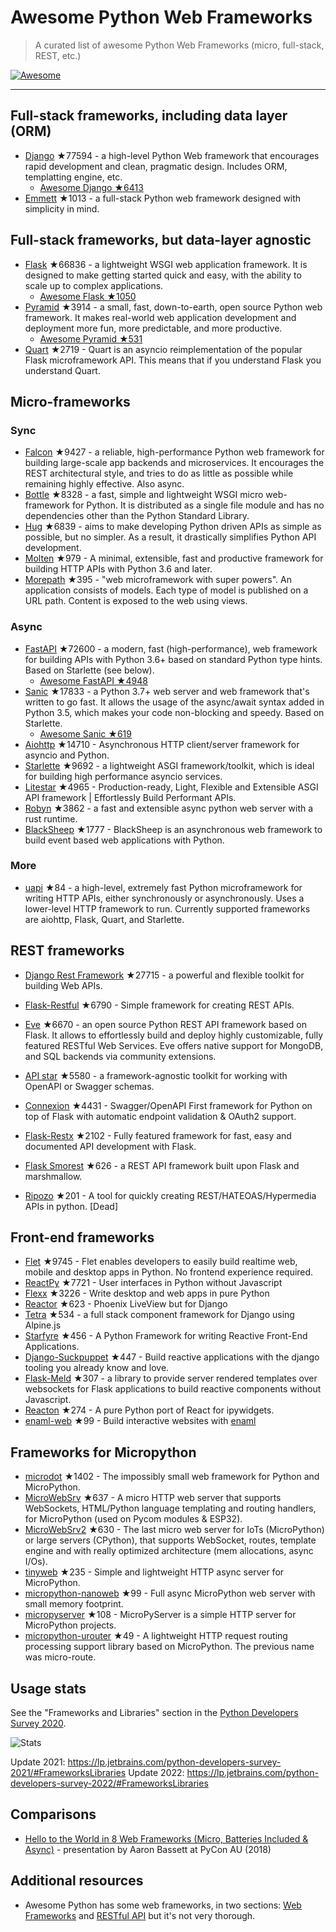 # Awesome Python Web Frameworks


> A curated list of awesome Python Web Frameworks (micro, full-stack, REST, etc.)


[![Awesome](https://awesome.re/badge.svg)](https://awesome.re)

---

## Full-stack frameworks, including data layer (ORM)


- [Django](https://github.com/django/django) ★77594 - a high-level Python Web framework that encourages rapid development and clean, pragmatic design. Includes ORM, templatting engine, etc.
  - [Awesome Django ★6413](https://github.com/wsvincent/awesome-django)
- [Emmett](https://github.com/emmett-framework/emmett) ★1013 - a full-stack Python web framework designed with simplicity in mind.

## Full-stack frameworks, but data-layer agnostic

- [Flask](https://github.com/pallets/flask) ★66836 - a lightweight WSGI web application framework. It is designed to make getting started quick and easy, with the ability to scale up to complex applications.
  - [Awesome Flask ★1050](https://github.com/mjhea0/awesome-flask)
- [Pyramid](https://github.com/Pylons/pyramid) ★3914 - a small, fast, down-to-earth, open source Python web framework. It makes real-world web application development and deployment more fun, more predictable, and more productive.
  - [Awesome Pyramid ★531](https://github.com/uralbash/awesome-pyramid)
- [Quart](https://github.com/pallets/quart) ★2719 - Quart is an asyncio reimplementation of the popular Flask microframework API. This means that if you understand Flask you understand Quart.


## Micro-frameworks

### Sync

- [Falcon](https://github.com/falconry/falcon) ★9427 - a reliable, high-performance Python web framework for building large-scale app backends and microservices. It encourages the REST architectural style, and tries to do as little as possible while remaining highly effective. Also async.
- [Bottle](https://github.com/bottlepy/bottle) ★8328 - a fast, simple and lightweight WSGI micro web-framework for Python. It is distributed as a single file module and has no dependencies other than the Python Standard Library.
- [Hug](https://github.com/hugapi/hug) ★6839 - aims to make developing Python driven APIs as simple as possible, but no simpler. As a result, it drastically simplifies Python API development.
- [Molten](https://github.com/Bogdanp/molten) ★979 - A minimal, extensible, fast and productive framework for building HTTP APIs with Python 3.6 and later.
- [Morepath](https://github.com/morepath/morepath) ★395 - "web microframework with super powers". An application consists of models. Each type of model is published on a URL path. Content is exposed to the web using views.


### Async

- [FastAPI](https://github.com/tiangolo/fastapi) ★72600 - a modern, fast (high-performance), web framework for building APIs with Python 3.6+ based on standard Python type hints. Based on Starlette (see below).
  - [Awesome FastAPI ★4948](https://github.com/mjhea0/awesome-fastapi)
- [Sanic](https://github.com/sanic-org/sanic) ★17833 - a Python 3.7+ web server and web framework that's written to go fast. It allows the usage of the async/await syntax added in Python 3.5, which makes your code non-blocking and speedy. Based on Starlette.
  - [Awesome Sanic ★619](https://github.com/mekicha/awesome-sanic)
- [Aiohttp](https://github.com/aio-libs/aiohttp) ★14710 - Asynchronous HTTP client/server framework for asyncio and Python.
- [Starlette](https://github.com/encode/starlette) ★9692 - a lightweight ASGI framework/toolkit, which is ideal for building high performance asyncio services.
- [Litestar](https://github.com/litestar-org/litestar) ★4965 - Production-ready, Light, Flexible and Extensible ASGI API framework | Effortlessly Build Performant APIs.
- [Robyn](https://github.com/sansyrox/robyn) ★3862 - a fast and extensible async python web server with a rust runtime.
- [BlackSheep](https://github.com/Neoteroi/BlackSheep) ★1777 - BlackSheep is an asynchronous web framework to build event based web applications with Python.


### More

- [uapi](https://github.com/Tinche/uapi) ★84 - a high-level, extremely fast Python microframework for writing HTTP APIs, either synchronously or asynchronously. Uses a lower-level HTTP framework to run. Currently supported frameworks are aiohttp, Flask, Quart, and Starlette.


## REST frameworks

- [Django Rest Framework](https://github.com/encode/django-rest-framework) ★27715 - a powerful and flexible toolkit for building Web APIs.
- [Flask-Restful](https://github.com/flask-restful/flask-restful) ★6790 - Simple framework for creating REST APIs.
- [Eve](https://github.com/pyeve/eve) ★6670 - an open source Python REST API framework based on Flask. It allows to effortlessly build and deploy highly customizable, fully featured RESTful Web Services. Eve offers native support for MongoDB, and SQL backends via community extensions.
- [API star](https://github.com/encode/apistar) ★5580 - a framework-agnostic toolkit for working with OpenAPI or Swagger schemas.
- [Connexion](https://github.com/zalando/connexion) ★4431 - Swagger/OpenAPI First framework for Python on top of Flask with automatic endpoint validation & OAuth2 support.
- [Flask-Restx](https://github.com/python-restx/flask-restx) ★2102 - Fully featured framework for fast, easy and documented API development with Flask.
- [Flask Smorest](https://github.com/marshmallow-code/flask-smorest) ★626 - a REST API framework built upon Flask and marshmallow.

- [Ripozo](https://github.com/vertical-knowledge/ripozo) ★201 -  A tool for quickly creating REST/HATEOAS/Hypermedia APIs in python. [Dead]


## Front-end frameworks

- [Flet](https://github.com/flet-dev/flet) ★9745 - Flet enables developers to easily build realtime web, mobile and desktop apps in Python. No frontend experience required.
- [ReactPy](https://github.com/reactive-python/reactpy) ★7721 - User interfaces in Python without Javascript
- [Flexx](https://github.com/flexxui/flexx) ★3226 -  Write desktop and web apps in pure Python
- [Reactor](https://github.com/edelvalle/reactor) ★623 -  Phoenix LiveView but for Django
- [Tetra](https://github.com/samwillis/tetra) ★534 - a full stack component framework for Django using Alpine.js
- [Starfyre](https://github.com/sansyrox/starfyre) ★456 - A Python Framework for writing Reactive Front-End Applications.
- [Django-Suckpuppet](https://github.com/jonathan-s/django-sockpuppet) ★447 - Build reactive applications with the django tooling you already know and love.
- [Flask-Meld](https://github.com/mikeabrahamsen/Flask-Meld) ★307 - a library to provide server rendered templates over websockets for Flask applications to build reactive components without Javascript.
- [Reacton](https://github.com/widgetti/reacton) ★274 - A pure Python port of React for ipywidgets.
- [enaml-web](https://github.com/codelv/enaml-web) ★99 - Build interactive websites with [enaml](https://github.com/nucleic/enaml)

## Frameworks for Micropython

- [microdot](https://github.com/miguelgrinberg/microdot) ★1402 - The impossibly small web framework for Python and MicroPython.
- [MicroWebSrv](https://github.com/jczic/MicroWebSrv) ★637 - A micro HTTP web server that supports WebSockets, HTML/Python language templating and routing handlers, for MicroPython (used on Pycom modules & ESP32).
- [MicroWebSrv2](https://github.com/jczic/MicroWebSrv2) ★630 - The last micro web server for IoTs (MicroPython) or large servers (CPython), that supports WebSocket, routes, template engine and with really optimized architecture (mem allocations, async I/Os).
- [tinyweb](https://github.com/belyalov/tinyweb) ★235 - Simple and lightweight HTTP async server for MicroPython.
- [micropython-nanoweb](https://github.com/hugokernel/micropython-nanoweb) ★99 - Full async MicroPython web server with small memory footprint.
- [micropyserver](https://github.com/troublegum/micropyserver) ★108 - MicroPyServer is a simple HTTP server for MicroPython projects.
- [micropython-urouter](https://github.com/whales-chen/micropython-urouter) ★49 - A lightweight HTTP request routing processing support library based on MicroPython. The previous name was micro-route.


## Usage stats

See the "Frameworks and Libraries" section in the [Python Developers Survey 2020](https://www.jetbrains.com/lp/python-developers-survey-2020/).


![Stats](https://raw.githubusercontent.com/sfermigier/awesome-python-web-frameworks/main/python-web-frameworks-usage.png)

Update 2021: <https://lp.jetbrains.com/python-developers-survey-2021/#FrameworksLibraries>
Update 2022: <https://lp.jetbrains.com/python-developers-survey-2022/#FrameworksLibraries>


## Comparisons

- [Hello to the World in 8 Web Frameworks (Micro, Batteries Included & Async)](https://noti.st/aaronbassett/lK9Ah7/hello-to-the-world-in-8-web-frameworks-micro-batteries-included-async) - presentation by Aaron Bassett at PyCon AU (2018)


## Additional resources

- Awesome Python has some web frameworks, in two sections: [Web Frameworks](https://github.com/vinta/awesome-python#web-frameworks) and [RESTful API](https://github.com/vinta/awesome-python#restful-api) but it's not very thorough.

